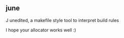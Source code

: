 ## june

J unedited, a makefile style tool to interpret build rules

I hope your allocator works well :)
